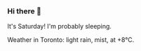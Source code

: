 ### Hi there :wave:

It's Saturday! I'm probably sleeping.

Weather in Toronto: light rain, mist, at +8°C.
